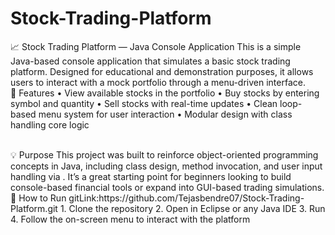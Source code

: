 # Stock-Trading-Platform
📈 Stock Trading Platform — Java Console Application This is a simple Java-based console application that simulates a basic stock trading platform. Designed for educational and demonstration purposes, it allows users to interact with a mock portfolio through a menu-driven interface.
<br>
🔧 Features
• 	View available stocks in the portfolio
• 	Buy stocks by entering symbol and quantity
• 	Sell stocks with real-time updates
• 	Clean loop-based menu system for user interaction
• 	Modular design with  class handling core logic

<br>
💡 Purpose
This project was built to reinforce object-oriented programming concepts in Java, including class design, method invocation, and user input handling via . It’s a great starting point for beginners looking to build console-based financial tools or expand into GUI-based trading simulations.

<br>
🚀 How to Run
gitLink:https://github.com/Tejasbendre07/Stock-Trading-Platform.git
1. 	Clone the repository
2. 	Open in Eclipse or any Java IDE
3. 	Run 
4. 	Follow the on-screen menu to interact with the platform
